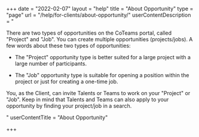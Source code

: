 +++
date = "2022-02-07"
layout = "help"
title = "About Opportunity"
type = "page"
url = "/help/for-clients/about-opportunity/"
userContentDescription = "<p>There are two types of opportunities on the CoTeams portal, called \"Project\" and \"Job\". You can create multiple opportunities (projects/jobs). A few words about these two types of opportunities:</p><ul><li><p>The \"Project\" opportunity type is better suited for a large project with a large number of participants.</p></li><li><p>The \"Job\" opportunity type is suitable for opening a position within the project or just for creating a one-time job.</p></li></ul><p>You, as the Client, can invite Talents or Teams to work on your \"Project\" or \"Job\". Keep in mind that Talents and Teams can also apply to your opportunity by finding your project/job in a search.</p>"
userContentTitle = "About Opportunity"

+++
